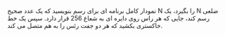 نمودار کامل برنامه ای برای رسم بنویسید که یک عدد صحیح N را بگیرد، یک N ضلعی رسم کند، جایی که هر راس روی دایره ای به شعاع 256 قرار دارد. سپس یک خط خاکستری بکشید که هر دو جفت رئس را به هم متصل می کند.